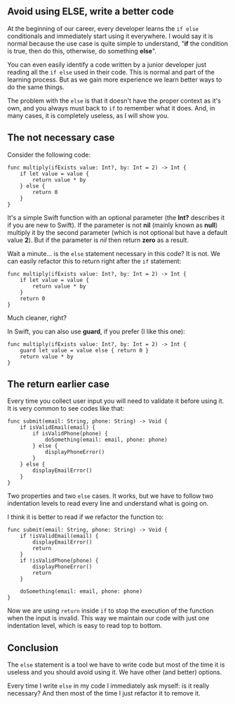 ## Avoid using ELSE, write a better code

At the beginning of our career, every developer learns the ```if else``` conditionals and immediately start using it everywhere.  I would say it is normal because the use case is quite simple to understand, "**if** the condition is true, then do this, otherwise, do something **else**".

You can even easily identify a code written by a junior developer just reading all the ```if else``` used in their code. This is normal and part of the learning process. But as we gain more experience we learn better ways to do the same things.

The problem with the ```else``` is that it doesn't have the proper context as it's own, and you always must back to ```if``` to remember what it does. And, in many cases, it is completely useless, as I will show you.

## The not necessary case
Consider the following code:
```
func multiply(ifExists value: Int?, by: Int = 2) -> Int {
	if let value = value {
		return value * by
	} else {
		return 0
	}
}
```
It's a simple Swift function with an optional parameter (the **Int?** describes it if you are new to Swift).
If the parameter is not **nil** (mainly known as **null**) multiply it by the second parameter (which is not optional but have a default value **2**). But if the parameter is *nil* then return **zero** as a result.

Wait a minute... is the ```else``` statement necessary in this code? It is not. We can easily refactor this to return right after the ```if``` statement:
```
func multiply(ifExists value: Int?, by: Int = 2) -> Int {
	if let value = value {
		return value * by
	}
	return 0
}
```
Much cleaner, right?

In Swift, you can also use **guard**, if you prefer (I like this one):
```
func multiply(ifExists value: Int?, by: Int = 2) -> Int {
	guard let value = value else { return 0 }
	return value * by
}
```

## The return earlier case
Every time you collect user input you will need to validate it before using it. It is very common to see codes like that:
```
func submit(email: String, phone: String) -> Void {
	if isValidEmail(email) {
		if isValidPhone(phone) {
			doSomething(email: email, phone: phone)
		} else {
			displayPhoneError()
		}
	} else {
		displayEmailError()
	}
}
```
Two properties and two ```else``` cases. It works, but we have to follow two indentation levels to read every line and understand what is going on.

I think it is better to read if we refactor the function to:
```
func submit(email: String, phone: String) -> Void {
	if !isValidEmail(email) {
		displayEmailError()
		return
	}
	if !isValidPhone(phone) {
		displayPhoneError()
		return
	}
	
	doSomething(email: email, phone: phone)
}
```
Now we are using ```return``` inside ```if``` to stop the execution of the function when the input is invalid. This way we maintain our code with just one indentation level, which is easy to read top to bottom.

## Conclusion
The ```else``` statement is a tool we have to write code but most of the time it is useless and you should avoid using it. We have other (and better) options.

Every time I write ```else``` in my code I immediately ask myself: is it really necessary? And then most of the time I just refactor it to remove it.